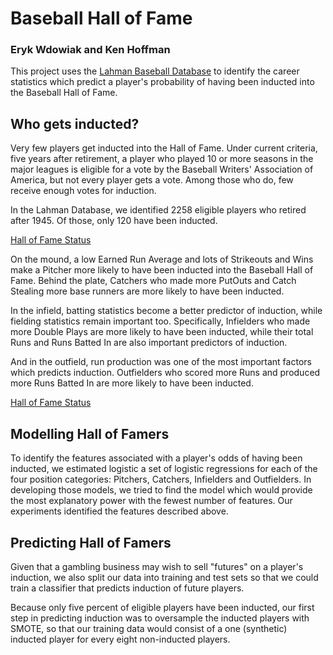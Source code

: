 #  Baseball Hall of Fame

###  Eryk Wdowiak and Ken Hoffman

This project uses the [Lahman Baseball Database](http://www.seanlahman.com/baseball-archive/statistics) to identify
the career statistics which predict a player's probability of having been inducted into the Baseball Hall of Fame.

##  Who gets inducted?

Very few players get inducted into the Hall of Fame.  Under current criteria, five years after retirement, a player
who played 10 or more seasons in the major leagues is eligible for a vote by the Baseball Writers' Association of
America, but not every player gets a vote.  Among those who do, few receive enough votes for induction.

In the Lahman Database, we identified 2258 eligible players who retired after 1945.  Of those, only 120 have been inducted.

[Hall of Fame Status](./HoF-counts.png)

On the mound, a low Earned Run Average and lots of Strikeouts and Wins make a Pitcher more likely to have been inducted into
the Baseball Hall of Fame.  Behind the plate, Catchers who made more PutOuts and Catch Stealing more base runners are more
likely to have been inducted.

In the infield, batting statistics become a better predictor of induction, while fielding statistics remain important too.
Specifically, Infielders who made more Double Plays are more likely to have been inducted, while their total Runs and
Runs Batted In are also important predictors of induction.

And in the outfield, run production was one of the most important factors which predicts induction.  Outfielders who
scored more Runs and produced more Runs Batted In are more likely to have been inducted.

[Hall of Fame Status](./HoF-batters.png)

##  Modelling Hall of Famers

To identify the features associated with a player's odds of having been inducted, we estimated logistic a set of
logistic regressions for each of the four position categories:  Pitchers, Catchers, Infielders and Outfielders.
In developing those models, we tried to find the model which would provide the most explanatory power with
the fewest number of features.  Our experiments identified the features described above.

##  Predicting Hall of Famers

Given that a gambling business may wish to sell "futures" on a player's induction, we also split our data
into training and test sets so that we could train a classifier that predicts induction of future players.

Because only five percent of eligible players have been inducted, our first step in predicting induction was to
oversample the inducted players with SMOTE, so that our training data would consist of a one (synthetic) inducted
player for every eight non-inducted players.

